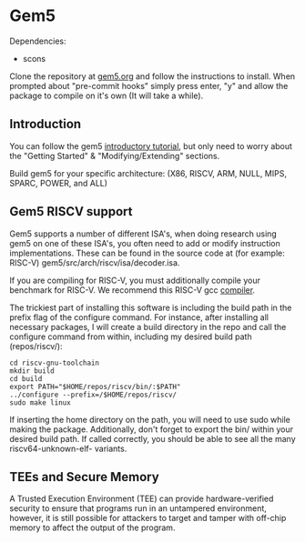 # Gem5

Dependencies:

- scons

Clone the repository at [gem5.org](https://www.gem5.org/getting_started/) and follow the instructions to install. When prompted about "pre-commit hooks" simply press enter, "y" and allow the package to compile on it's own (It will take a while).

## Introduction

You can follow the gem5 [introductory tutorial](https://www.gem5.org/documentation/learning_gem5/introduction/), but only need to worry about the "Getting Started" & "Modifying/Extending" sections.


Build gem5 for your specific architecture: (X86, RISCV, ARM, NULL, MIPS, SPARC, POWER, and ALL)

## Gem5 RISCV support

Gem5 supports a number of different ISA's, when doing research using gem5 on one of these ISA's, you often need to add or modify instruction implementations. These can be found in the source code at (for example: RISC-V) gem5/src/arch/riscv/isa/decoder.isa.

If you are compiling for RISC-V, you must additionally compile your benchmark for RISC-V. We recommend this RISC-V gcc [compiler](https://github.com/riscv-collab/riscv-gnu-toolchain).

The trickiest part of installing this software is including the build path in the prefix flag of the configure command. For instance, after installing all necessary packages, I will create a build directory in the repo and call the configure command from within, including my desired build path (repos/riscv/):

```
cd riscv-gnu-toolchain
mkdir build
cd build
export PATH="$HOME/repos/riscv/bin/:$PATH"
../configure --prefix=/$HOME/repos/riscv/
sudo make linux
```

If inserting the home directory on the path, you will need to use sudo while making the package. Additionally, don't forget to export the bin/ within your desired build path. If called correctly, you should be able to see all the many riscv64-unknown-elf- variants.

## TEEs and Secure Memory

A Trusted Execution Environment (TEE) can provide hardware-verified security to ensure that programs run in an untampered environment, however, it is still possible for attackers to target and tamper with off-chip memory to affect the output of the program.

